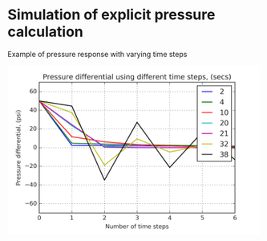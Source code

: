 # Simulation of explicit pressure calculation 

Example of pressure response with varying time steps

![alt tag](https://github.com/sonny-qa/explicit-pressure/blob/master/graph4a.png)